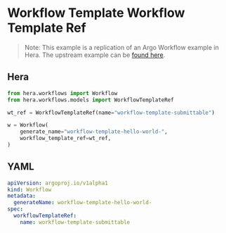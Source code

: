 # Workflow Template  Workflow Template Ref

> Note: This example is a replication of an Argo Workflow example in Hera. The upstream example can be [found here](https://github.com/argoproj/argo-workflows/blob/master/examples/workflow-template/workflow-template-ref.yaml).



## Hera

```python
from hera.workflows import Workflow
from hera.workflows.models import WorkflowTemplateRef

wt_ref = WorkflowTemplateRef(name="workflow-template-submittable")

w = Workflow(
    generate_name="workflow-template-hello-world-",
    workflow_template_ref=wt_ref,
)
```

## YAML

```yaml
apiVersion: argoproj.io/v1alpha1
kind: Workflow
metadata:
  generateName: workflow-template-hello-world-
spec:
  workflowTemplateRef:
    name: workflow-template-submittable
```
